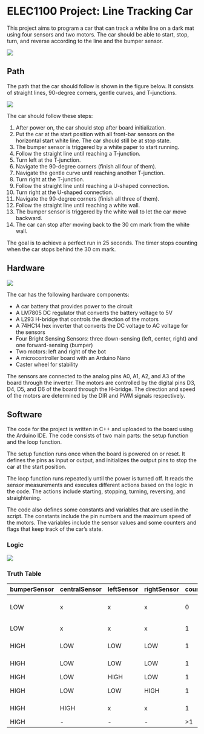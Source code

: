 # ELEC1100 Project: Line Tracking Car

This project aims to program a car that can track a white line on a dark mat using four sensors and two motors. The car should be able to start, stop, turn, and reverse according to the line and the bumper sensor.

![](https://i.imgur.com/k4M0rus.jpg)

## Path

The path that the car should follow is shown in the figure below. It consists of straight lines, 90-degree corners, gentle curves, and T-junctions.

![](https://i.imgur.com/et1GYIU.png)

The car should follow these steps:

1. After power on, the car should stop after board initialization.
2. Put the car at the start position with all front-bar sensors on the horizontal start white line. The car should still be at stop state.
3. The bumper sensor is triggered by a white paper to start running.
4. Follow the straight line until reaching a T-junction.
5. Turn left at the T-junction.
6. Navigate the 90-degree corners (finish all four of them).
7. Navigate the gentle curve until reaching another T-junction.
8. Turn right at the T-junction.
9. Follow the straight line until reaching a U-shaped connection.
10. Turn right at the U-shaped connection.
11. Navigate the 90-degree corners (finish all three of them).
12. Follow the straight line until reaching a white wall.
13. The bumper sensor is triggered by the white wall to let the car move backward.
14. The car can stop after moving back to the 30 cm mark from the white wall.

The goal is to achieve a perfect run in 25 seconds. The timer stops counting when the car stops behind the 30 cm mark.

## Hardware

![](https://i.imgur.com/olhzu2H.png)

The car has the following hardware components:

- A car battery that provides power to the circuit
- A LM7805 DC regulator that converts the battery voltage to 5V
- A L293 H-bridge that controls the direction of the motors
- A 74HC14 hex inverter that converts the DC voltage to AC voltage for the sensors
- Four Bright Sensing Sensors: three down-sensing (left, center, right) and one forward-sensing (bumper)
- Two motors: left and right of the bot
- A microcontroller board with an Arduino Nano
- Caster wheel for stability

The sensors are connected to the analog pins A0, A1, A2, and A3 of the board through the inverter. The motors are controlled by the digital pins D3, D4, D5, and D6 of the board through the H-bridge. The direction and speed of the motors are determined by the DIR and PWM signals respectively.

## Software

The code for the project is written in C++ and uploaded to the board using the Arduino IDE. The code consists of two main parts: the setup function and the loop function.

The setup function runs once when the board is powered on or reset. It defines the pins as input or output, and initializes the output pins to stop the car at the start position.

The loop function runs repeatedly until the power is turned off. It reads the sensor measurements and executes different actions based on the logic in the code. The actions include starting, stopping, turning, reversing, and straightening.

The code also defines some constants and variables that are used in the script. The constants include the pin numbers and the maximum speed of the motors. The variables include the sensor values and some counters and flags that keep track of the car’s state.

### Logic

![](https://i.imgur.com/O09U9gY.png)

### Truth Table

| bumperSensor | centralSensor | leftSensor | rightSensor | countBumper | countStep | flagStraight | Action | L_DIR | R_DIR | pinL_PWM | pinR_PWM |
|--------------|---------------|------------|-------------|-------------|-----------|--------------|--------|-------|-------|----------|----------|
| LOW          | x             | x          | x           | 0           | x         | x            | Start moving forward  | HIGH  | HIGH  | max_speed | max_speed |
| LOW          | x             | x          | x           | 1           | x         | x            | Stop and reverse      | LOW   | LOW   | max_speed * 0.6  | max_speed * 0.6  |
| HIGH         | LOW           | LOW        | LOW         | 1           | 0         | x            | Turn left             | LOW   | HIGH  | max_speed * 0.65  | max_speed * 0.65 |
| HIGH         | LOW           | LOW        | LOW         | 1           | >0        | x            | Turn right            | HIGH  | LOW   | max_speed * 0.75  | max_speed * 0.75 |
| HIGH         | LOW           | HIGH       | LOW         | 1           | x         | x            | Turn right            | HIGH  | LOW   | max_speed  | max_speed |
| HIGH         | LOW           | LOW        | HIGH        | 1           | x         | x            | Turn left             | LOW   | HIGH  | max_speed  | max_speed |
| HIGH         | HIGH          | x          | x           | 1           | x         | 1            | Straighten            | -     | -     | -          | -         |
| HIGH         | -             | -          | -           | >1          | -         | -            | -                     | -     | -     | -          | -         |



